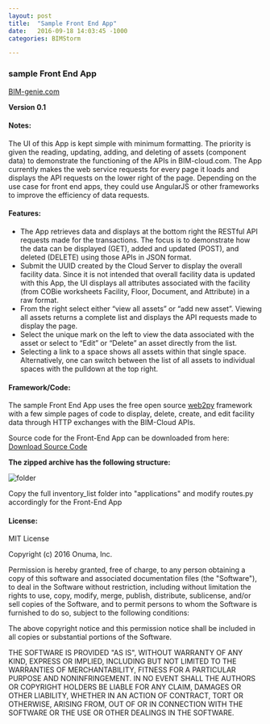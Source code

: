 ```yaml
---
layout: post
title:  "Sample Front End App"
date:   2016-09-18 14:03:45 -1000
categories: BIMStorm

---
```


### sample Front End App
[BIM-genie.com](http://bim-genie.com)

**Version 0.1**

#### Notes:
The UI of this App is kept simple with minimum formatting. The priority is given the reading, updating, adding, and deleting of assets (component data) to demonstrate the functioning of the APIs in BIM-cloud.com.
The App currently makes the web service requests for every page it loads and displays the API requests on the lower right of the page. Depending on the use case for front end apps, they could use AngularJS or other frameworks to improve the efficiency of data requests.

#### Features:

- The App retrieves data and displays at the bottom right the RESTful API requests made for the transactions. The focus is to demonstrate how the data can be displayed (GET), added and updated (POST), and deleted (DELETE) using those APIs in JSON format.
- Submit the UUID created by the Cloud Server to display the overall facility data. Since it is not intended that overall facility data is updated with this App, the UI displays all attributes associated with the facility (from COBie worksheets Facility, Floor, Document, and Attribute) in a raw format.
- From the right select either “view all assets” or “add new asset”.
Viewing all assets returns a complete list and displays the API requests made to display the page.
- Select the unique mark on the left to view the data associated with the asset or select to “Edit” or “Delete” an asset directly from the list. 
- Selecting a link to a space shows all assets within that single space. Alternatively, one can switch between the list of all assets to individual spaces with the pulldown at the top right.

#### Framework/Code:

The sample Front End App uses the free open source [web2py](http://web2py.com) framework with a few simple pages of code to display, delete, create, and edit facility data through HTTP exchanges with the BIM-Cloud APIs.

Source code for the Front-End App can be downloaded from here:
[Download Source Code](https://www.onuma.com/transfer/bimgenie.zip)

**The zipped archive has the following structure:**

![folder](https://www.onuma.com/transfer/front-end.png)

Copy the full inventory_list folder into "applications" and modify routes.py accordingly for the Front-End App

#### License:
MIT License

Copyright (c) 2016 Onuma, Inc.

Permission is hereby granted, free of charge, to any person obtaining a copy of this software and associated documentation files (the "Software"), to deal in the Software without restriction, including without limitation the rights to use, copy, modify, merge, publish, distribute, sublicense, and/or sell copies of the Software, and to permit persons to whom the Software is furnished to do so, subject to the following conditions:

The above copyright notice and this permission notice shall be included in all copies or substantial portions of the Software.

THE SOFTWARE IS PROVIDED "AS IS", WITHOUT WARRANTY OF ANY KIND, EXPRESS OR IMPLIED, INCLUDING BUT NOT LIMITED TO THE WARRANTIES OF MERCHANTABILITY, FITNESS FOR A PARTICULAR PURPOSE AND NONINFRINGEMENT. IN NO EVENT SHALL THE AUTHORS OR COPYRIGHT HOLDERS BE LIABLE FOR ANY CLAIM, DAMAGES OR OTHER LIABILITY, WHETHER IN AN ACTION OF CONTRACT, TORT OR OTHERWISE, ARISING FROM, OUT OF OR IN CONNECTION WITH THE SOFTWARE OR THE USE OR OTHER DEALINGS IN THE SOFTWARE.


